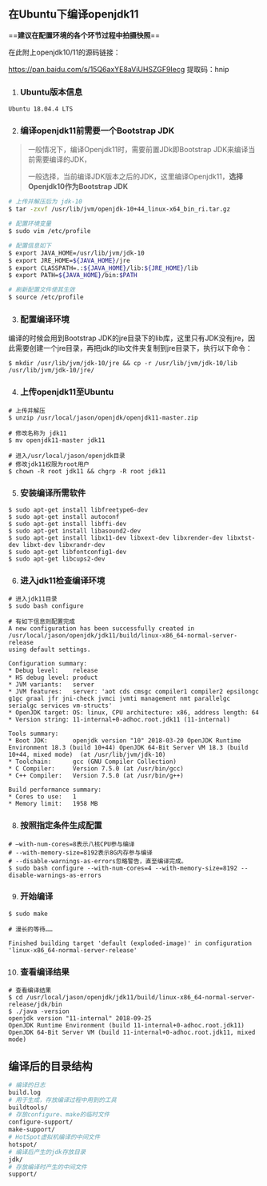 ## 在Ubuntu下编译openjdk11

==**建议在配置环境的各个环节过程中拍摄快照**==

在此附上openjdk10/11的源码链接：

https://pan.baidu.com/s/15Q6axYE8aViUHSZGF9Iecg 
提取码：hnip 

1. ### Ubuntu版本信息

```
Ubuntu 18.04.4 LTS
```

2. ### 编译openjdk11前需要一个Bootstrap JDK

> 一般情况下，编译Openjdk11时，需要前置JDk即Bootstrap JDK来编译当前需要编译的JDK，
>
> 一般选择，当前编译JDK版本之后的JDK，这里编译Openjdk11，**选择Openjdk10作为Bootstrap JDK**

```bash
# 上传并解压后为 jdk-10
$ tar -zxvf /usr/lib/jvm/openjdk-10+44_linux-x64_bin_ri.tar.gz

# 配置环境变量
$ sudo vim /etc/profile

# 配置信息如下
$ export JAVA_HOME=/usr/lib/jvm/jdk-10
$ export JRE_HOME=${JAVA_HOME}/jre
$ export CLASSPATH=.:${JAVA_HOME}/lib:${JRE_HOME}/lib
$ export PATH=${JAVA_HOME}/bin:$PATH

# 刷新配置文件使其生效
$ source /etc/profile

```

3. ### 配置编译环境

编译的时候会用到Bootstrap JDK的jre目录下的lib库，这里只有JDK没有jre，因此需要创建一个jre目录，再把jdk的lib文件夹复制到jre目录下，执行以下命令：

```shell
$ mkdir /usr/lib/jvm/jdk-10/jre && cp -r /usr/lib/jvm/jdk-10/lib /usr/lib/jvm/jdk-10/jre/
```

4. ### 上传openjdk11至Ubuntu

```shell
# 上传并解压
$ unzip /usr/local/jason/openjdk/openjdk11-master.zip

# 修改名称为 jdk11
$ mv openjdk11-master jdk11

# 进入/usr/local/jason/openjdk目录
# 修改jdk11权限为root用户
$ chown -R root jdk11 && chgrp -R root jdk11
```

5. ### 安装编译所需软件

```shell
$ sudo apt-get install libfreetype6-dev
$ sudo apt-get install autoconf
$ sudo apt-get install libffi-dev
$ sudo apt-get install libasound2-dev
$ sudo apt-get install libx11-dev libxext-dev libxrender-dev libxtst-dev libxt-dev libxrandr-dev
$ sudo apt-get libfontconfig1-dev
$ sudo apt-get libcups2-dev
```

6. ### 进入jdk11检查编译环境

```shell
# 进入jdk11目录
$ sudo bash configure

# 有如下信息则配置完成
A new configuration has been successfully created in
/usr/local/jason/openjdk/jdk11/build/linux-x86_64-normal-server-release
using default settings.

Configuration summary:
* Debug level:    release
* HS debug level: product
* JVM variants:   server
* JVM features:   server: 'aot cds cmsgc compiler1 compiler2 epsilongc g1gc graal jfr jni-check jvmci jvmti management nmt parallelgc serialgc services vm-structs' 
* OpenJDK target: OS: linux, CPU architecture: x86, address length: 64
* Version string: 11-internal+0-adhoc.root.jdk11 (11-internal)

Tools summary:
* Boot JDK:       openjdk version "10" 2018-03-20 OpenJDK Runtime Environment 18.3 (build 10+44) OpenJDK 64-Bit Server VM 18.3 (build 10+44, mixed mode)  (at /usr/lib/jvm/jdk-10)
* Toolchain:      gcc (GNU Compiler Collection)
* C Compiler:     Version 7.5.0 (at /usr/bin/gcc)
* C++ Compiler:   Version 7.5.0 (at /usr/bin/g++)

Build performance summary:
* Cores to use:   1
* Memory limit:   1958 MB
```

8. ### 按照指定条件生成配置

```shell
# –with-num-cores=8表示八核CPU参与编译
# --with-memory-size=8192表示8G内存参与编译
# --disable-warnings-as-errors忽略警告，直至编译完成。
$ sudo bash configure --with-num-cores=4 --with-memory-size=8192 --disable-warnings-as-errors
```

9. ### 开始编译

```shell
$ sudo make 

# 漫长的等待……

Finished building target 'default (exploded-image)' in configuration 'linux-x86_64-normal-server-release'
```

10. ### 查看编译结果

```shell
# 查看编译结果
$ cd /usr/local/jason/openjdk/jdk11/build/linux-x86_64-normal-server-release/jdk/bin
$ ./java -version
openjdk version "11-internal" 2018-09-25
OpenJDK Runtime Environment (build 11-internal+0-adhoc.root.jdk11)
OpenJDK 64-Bit Server VM (build 11-internal+0-adhoc.root.jdk11, mixed mode)
```



## 编译后的目录结构

```bash
# 编译的日志
build.log		
# 用于生成，存放编译过程中用到的工具
buildtools/		
# 存放configure、make的临时文件
configure-support/
make-support/
# HotSpot虚拟机编译的中间文件
hotspot/
# 编译后产生的jdk存放目录
jdk/
# 存放编译时产生的中间文件
support/
```

